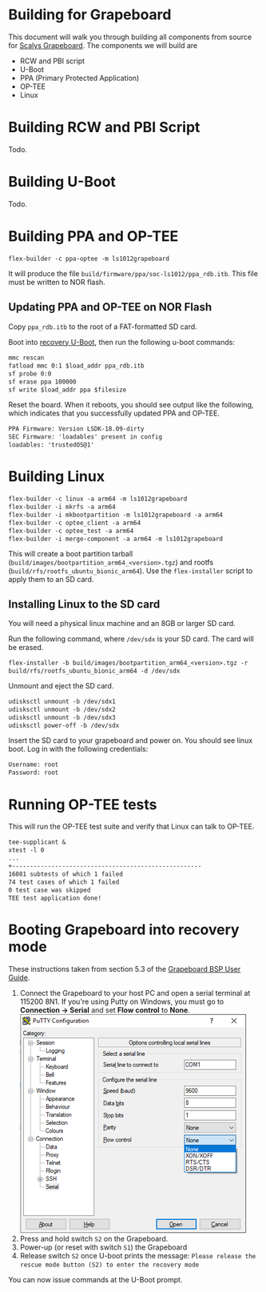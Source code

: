 Building for Grapeboard
============

This document will walk you through building all components from source for [Scalys Grapeboard](https://www.grapeboard.com/). The components we will build are
 - RCW and PBI script
 - U-Boot
 - PPA (Primary Protected Application)
 - OP-TEE
 - Linux

# Building RCW and PBI Script

Todo.

# Building U-Boot

Todo.

# Building PPA and OP-TEE

```
flex-builder -c ppa-optee -m ls1012grapeboard
```

It will produce the file `build/firmware/ppa/soc-ls1012/ppa_rdb.itb`. This file must be written to NOR flash.

## Updating PPA and OP-TEE on NOR Flash

Copy `ppa_rdb.itb` to the root of a FAT-formatted SD card.

Boot into [recovery U-Boot](#booting-grapeboard-into-recovery-mode), then run the following u-boot commands:

```
mmc rescan
fatload mmc 0:1 $load_addr ppa_rdb.itb
sf probe 0:0
sf erase ppa 100000
sf write $load_addr ppa $filesize
```

Reset the board. When it reboots, you should see output like the following, which indicates that you successfully updated PPA and OP-TEE.

```
PPA Firmware: Version LSDK-18.09-dirty
SEC Firmware: 'loadables' present in config
loadables: 'trustedOS@1'
```

# Building Linux

```
flex-builder -c linux -a arm64 -m ls1012grapeboard
flex-builder -i mkrfs -a arm64
flex-builder -i mkbootpartition -m ls1012grapeboard -a arm64
flex-builder -c optee_client -a arm64
flex-builder -c optee_test -a arm64
flex-builder -i merge-component -a arm64 -m ls1012grapeboard
```

This will create a boot partition tarball (`build/images/bootpartition_arm64_<version>.tgz`) and rootfs (`build/rfs/rootfs_ubuntu_bionic_arm64`). Use the `flex-installer` script to apply them to an SD card.

## Installing Linux to the SD card

You will need a physical linux machine and an 8GB or larger SD card.

Run the following command, where `/dev/sdx` is your SD card. The card will be erased.

```
flex-installer -b build/images/bootpartition_arm64_<version>.tgz -r build/rfs/rootfs_ubuntu_bionic_arm64 -d /dev/sdx
```

Unmount and eject the SD card.

```
udisksctl unmount -b /dev/sdx1
udisksctl unmount -b /dev/sdx2
udisksctl unmount -b /dev/sdx3
udisksctl power-off -b /dev/sdx
```

Insert the SD card to your grapeboard and power on. You should see linux boot. Log in with the following credentials:
```
Username: root
Password: root
```

# Running OP-TEE tests

This will run the OP-TEE test suite and verify that Linux can talk to OP-TEE.

```
tee-supplicant &
xtest -l 0
...
+-----------------------------------------------------
16081 subtests of which 1 failed
74 test cases of which 1 failed
0 test case was skipped
TEE test application done!
```

# Booting Grapeboard into recovery mode

These instructions taken from section 5.3 of the [Grapeboard BSP User Guide](https://www.grapeboard.com/wp-content/uploads/2018/05/scalys_grapeboard_bsp_user_guide_180518.pdf).

1. Connect the Grapeboard to your host PC and open a serial terminal at 115200 8N1. If you're using Putty on Windows, you must go to **Connection -> Serial** and set **Flow control** to **None**.
![Putty Flow Control](putty-flow-control.png)
1. Press and hold switch `S2` on the Grapeboard.
1. Power-up (or reset with switch `S1`) the Grapeboard
1. Release switch `S2` once U-boot prints the message: `Please release the rescue mode button (S2) to enter the recovery mode`

You can now issue commands at the U-Boot prompt.

